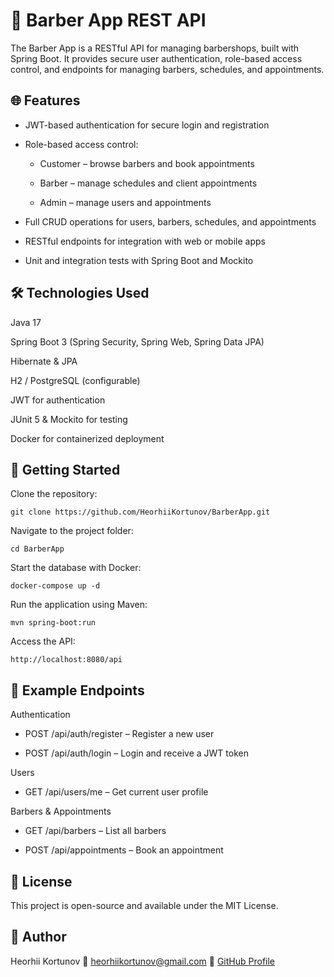 # 💈 Barber App REST API

The Barber App is a RESTful API for managing barbershops, built with Spring Boot. It provides secure user authentication, role-based access control, and endpoints for managing barbers, schedules, and appointments.
## 🌐 Features

- JWT-based authentication for secure login and registration

- Role-based access control:

    - Customer – browse barbers and book appointments

    - Barber – manage schedules and client appointments

    - Admin – manage users and appointments

- Full CRUD operations for users, barbers, schedules, and appointments

- RESTful endpoints for integration with web or mobile apps

- Unit and integration tests with Spring Boot and Mockito

## 🛠 Technologies Used

Java 17

Spring Boot 3 (Spring Security, Spring Web, Spring Data JPA)

Hibernate & JPA

H2 / PostgreSQL (configurable)

JWT for authentication

JUnit 5 & Mockito for testing

Docker for containerized deployment

## 🚀 Getting Started

Clone the repository:

    git clone https://github.com/HeorhiiKortunov/BarberApp.git

Navigate to the project folder:

    cd BarberApp

Start the database with Docker:

    docker-compose up -d

Run the application using Maven:

    mvn spring-boot:run

Access the API:

    http://localhost:8080/api

## 🔑 Example Endpoints

Authentication

- POST /api/auth/register – Register a new user

- POST /api/auth/login – Login and receive a JWT token

Users

- GET /api/users/me – Get current user profile

Barbers & Appointments

- GET /api/barbers – List all barbers

- POST /api/appointments – Book an appointment

## 📄 License

This project is open-source and available under the MIT License.

## 👤 Author

Heorhii Kortunov
📧 heorhiikortunov@gmail.com
🔗 [GitHub Profile](https://github.com/HeorhiiKortunov)
